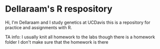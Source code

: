# Dellaraam's R respository 

Hi, I'm Dellaraam and I study genetics at UCDavis this is a repository for practice and assignments with R.

TA info: I usually knit all homework to the labs though there is a homework folder I don't make sure that the homework is there